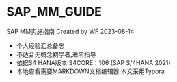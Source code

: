 # SAP_MM_GUIDE
SAP MM实施指南 Created by WF 2023-08-14

-   个人经验汇总备忘
-   不适合无概念初学者,进阶指导
-   依据S4 HANA版本 S4CORE：106 (SAP S/4HANA 2021)
-   本地查看需要MARKDOWN文档编辑器,本文采用Typora
